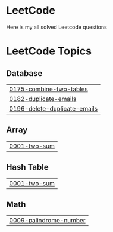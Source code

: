# LeetCode
Here is my all solved Leetcode questions

<!---LeetCode Topics Start-->
# LeetCode Topics
## Database
|  |
| ------- |
| [0175-combine-two-tables](https://github.com/khushilohar/LeetCode/tree/master/0175-combine-two-tables) |
| [0182-duplicate-emails](https://github.com/khushilohar/LeetCode/tree/master/0182-duplicate-emails) |
| [0196-delete-duplicate-emails](https://github.com/khushilohar/LeetCode/tree/master/0196-delete-duplicate-emails) |
## Array
|  |
| ------- |
| [0001-two-sum](https://github.com/khushilohar/LeetCode/tree/master/0001-two-sum) |
## Hash Table
|  |
| ------- |
| [0001-two-sum](https://github.com/khushilohar/LeetCode/tree/master/0001-two-sum) |
## Math
|  |
| ------- |
| [0009-palindrome-number](https://github.com/khushilohar/LeetCode/tree/master/0009-palindrome-number) |
<!---LeetCode Topics End-->